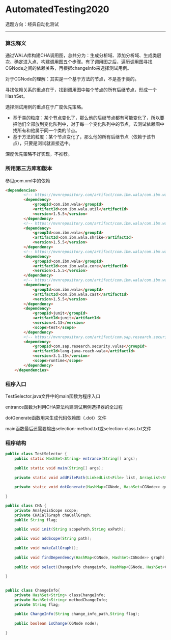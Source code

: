 # AutomatedTesting2020

选题方向：经典自动化测试

------

### 算法释义

通过WALA库构建CHA调用图，总共分为：生成分析域、添加分析域、生成类层次、确定进入点、构建调用图五个步骤。有了调用图之后，遍历调用图寻找CGNode之间的依赖关系，再根据changeInfo来选择测试用例。

对于CGNode的理解：其实是一个基于方法的节点，不是基于类的。

寻找依赖关系的重点在于，找到调用图中每个节点的所有后继节点，形成一个HashSet。

选择测试用例的重点在于广度优先策略。

- 基于类的粒度：某个节点变化了，那么他的后继节点都有可能变化了，所以要把他们全部放到变化队列中，对于每一个变化队列中的节点，去测试依赖图中找所有和他属于同一个类的节点。
- 基于方法的粒度：某个节点变化了，那么他的所有后继节点（依赖于该节点），只要是测试就直接选中。

深度优先策略不好实现，不推荐。

### 所用第三方库和版本

参见pom.xml中的依赖

```html
<dependencies>
        <!-- https://mvnrepository.com/artifact/com.ibm.wala/com.ibm.wala.util -->
        <dependency>
            <groupId>com.ibm.wala</groupId>
            <artifactId>com.ibm.wala.util</artifactId>
            <version>1.5.5</version>
        </dependency>
        <!-- https://mvnrepository.com/artifact/com.ibm.wala/com.ibm.wala.shrike -->
        <dependency>
            <groupId>com.ibm.wala</groupId>
            <artifactId>com.ibm.wala.shrike</artifactId>
            <version>1.5.5</version>
        </dependency>
        <!-- https://mvnrepository.com/artifact/com.ibm.wala/com.ibm.wala.core -->
        <dependency>
            <groupId>com.ibm.wala</groupId>
            <artifactId>com.ibm.wala.core</artifactId>
            <version>1.5.5</version>
        </dependency>
        <!-- https://mvnrepository.com/artifact/com.ibm.wala/com.ibm.wala.cast -->
        <dependency>
            <groupId>com.ibm.wala</groupId>
            <artifactId>com.ibm.wala.cast</artifactId>
            <version>1.5.5</version>
        </dependency>
        <dependency>
            <groupId>junit</groupId>
            <artifactId>junit</artifactId>
            <version>4.13</version>
            <scope>test</scope>
        </dependency>
        <!-- https://mvnrepository.com/artifact/com.sap.research.security.vulas/lang-java-reach-wala -->
        <dependency>
            <groupId>com.sap.research.security.vulas</groupId>
            <artifactId>lang-java-reach-wala</artifactId>
            <version>3.1.15</version>
            <scope>runtime</scope>
        </dependency>
    </dependencies>
```

### 程序入口

TestSelector.java文件中的main函数为程序入口

entrance函数为利用CHA算法构建测试用例选择器的全过程

dotGenerate函数用来生成代码依赖图（.dot）文件

main函数最后还需要输出selection-method.txt或selection-class.txt文件

### 程序结构

```java
public class TestSelector {
    public static HashSet<String> entrance(String[] args);
    
    public static void main(String[] args);
    
    private static void addFilePath(LinkedList<File> list, ArrayList<String> arrayList);
    
    private static void dotGenerate(HashMap<CGNode, HashSet<CGNode>> graph,String flag,String fileName);
    
}
```

```java
public class CHA {
    private AnalysisScope scope;
    private CHACallGraph chaCallGraph;
    public String flag;

    public void init(String scopePath,String exPath);
    
    public void addScope(String path);
    
    public void makeCallGraph();
    
    public void findDependency(HashMap<CGNode, HashSet<CGNode>> graph);
    
    public void select(ChangeInfo changeinfo, HashMap<CGNode, HashSet<CGNode>> graph, HashSet<String> result, HashMap<CGNode, HashSet<CGNode>> testGraph);
    
}
    
```

```java
public class ChangeInfo{
    private HashSet<String> classChangeInfo;
    private HashSet<String> methodChangeInfo;
    private String flag;
    
    public ChangeInfo(String change_info_path,String flag);
    
    public boolean isChange(CGNode node);
    
}
```

